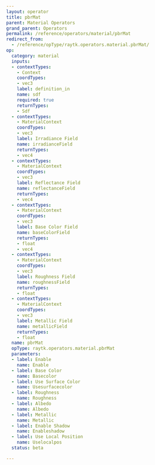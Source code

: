 ```yaml
---
layout: operator
title: pbrMat
parent: Material Operators
grand_parent: Operators
permalink: /reference/operators/material/pbrMat
redirect_from:
  - /reference/opType/raytk.operators.material.pbrMat/
op:
  category: material
  inputs:
  - contextTypes:
    - Context
    coordTypes:
    - vec3
    label: definition_in
    name: sdf
    required: true
    returnTypes:
    - Sdf
  - contextTypes:
    - MaterialContext
    coordTypes:
    - vec3
    label: Irradiance Field
    name: irradianceField
    returnTypes:
    - vec4
  - contextTypes:
    - MaterialContext
    coordTypes:
    - vec3
    label: Reflectance Field
    name: reflectanceField
    returnTypes:
    - vec4
  - contextTypes:
    - MaterialContext
    coordTypes:
    - vec3
    label: Base Color Field
    name: baseColorField
    returnTypes:
    - float
    - vec4
  - contextTypes:
    - MaterialContext
    coordTypes:
    - vec3
    label: Roughness Field
    name: roughnessField
    returnTypes:
    - float
  - contextTypes:
    - MaterialContext
    coordTypes:
    - vec3
    label: Metallic Field
    name: metallicField
    returnTypes:
    - float
  name: pbrMat
  opType: raytk.operators.material.pbrMat
  parameters:
  - label: Enable
    name: Enable
  - label: Base Color
    name: Basecolor
  - label: Use Surface Color
    name: Usesurfacecolor
  - label: Roughness
    name: Roughness
  - label: Albedo
    name: Albedo
  - label: Metallic
    name: Metallic
  - label: Enable Shadow
    name: Enableshadow
  - label: Use Local Position
    name: Uselocalpos
  status: beta

---
```

